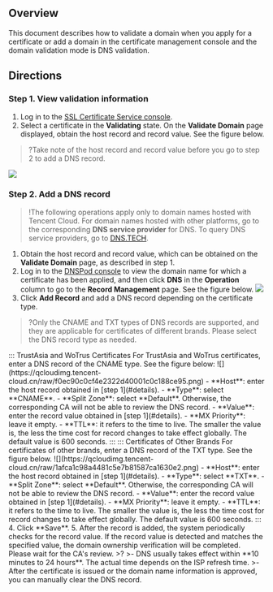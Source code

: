 
## Overview
This document describes how to validate a domain when you apply for a certificate or add a domain in the certificate management console and the domain validation mode is DNS validation.

## Directions

### Step 1. View validation information[](id:details)
1. Log in to the [SSL Certificate Service console](https://console.cloud.tencent.com/certoverview).
2. Select a certificate in the **Validating** state. On the **Validate Domain** page displayed, obtain the host record and record value. See the figure below.
>?Take note of the host record and record value before you go to step 2 to add a DNS record.
>
![](https://qcloudimg.tencent-cloud.cn/raw/1010a2309189d79dfeefdc3399b4e81c.png)

### Step 2. Add a DNS record
>!The following operations apply only to domain names hosted with Tencent Cloud. For domain names hosted with other platforms, go to the corresponding **DNS service provider** for DNS. To query DNS service providers, go to [DNS.TECH](https://dns.tech/).
>
1. Obtain the host record and record value, which can be obtained on the **Validate Domain** page, as described in step 1.
2. Log in to the [DNSPod console](https://www.dnspod.com/) to view the domain name for which a certificate has been applied, and then click **DNS** in the **Operation** column to go to the **Record Management** page. See the figure below.
![](https://qcloudimg.tencent-cloud.cn/raw/e713a12f2ccae8d85a411d772802a6f3.png)
3. Click **Add Record** and add a DNS record depending on the certificate type.
>?Only the CNAME and TXT types of DNS records are supported, and they are applicable for certificates of different brands. Please select the DNS record type as needed.
>
<dx-tabs>
::: TrustAsia and WoTrus Certificates
For TrustAsia and WoTrus certificates, enter a DNS record of the CNAME type. See the figure below:
![](https://qcloudimg.tencent-cloud.cn/raw/f0ec90c0cf4e2322d40001c0c188ce95.png)
 - **Host**: enter the host record obtained in [step 1](#details).
 - **Type**: select **CNAME**.
 - **Split Zone**: select **Default**. Otherwise, the corresponding CA will not be able to review the DNS record.
 - **Value**: enter the record value obtained in [step 1](#details).
 - **MX Priority**: leave it empty.
 - **TTL**: it refers to the time to live. The smaller the value is, the less the time cost for record changes to take effect globally. The default value is 600 seconds.
:::
::: Certificates of Other Brands
For certificates of other brands, enter a DNS record of the TXT type. See the figure below.
![](https://qcloudimg.tencent-cloud.cn/raw/1afca1c98a4481c5e7b81587ca1630e2.png)
 - **Host**: enter the host record obtained in [step 1](#details).
 - **Type**: select **TXT**.
 - **Split Zone**: select **Default**. Otherwise, the corresponding CA will not be able to review the DNS record.
 - **Value**: enter the record value obtained in [step 1](#details).
 - **MX Priority**: leave it empty.
 - **TTL**: it refers to the time to live. The smaller the value is, the less the time cost for record changes to take effect globally. The default value is 600 seconds.
:::
</dx-tabs>
4. Click **Save**.
5. After the record is added, the system periodically checks for the record value. If the record value is detected and matches the specified value, the domain ownership verification will be completed. Please wait for the CA's review.
>?
>- DNS usually takes effect within **10 minutes to 24 hours**. The actual time depends on the ISP refresh time.
>- After the certificate is issued or the domain name information is approved, you can manually clear the DNS record.





